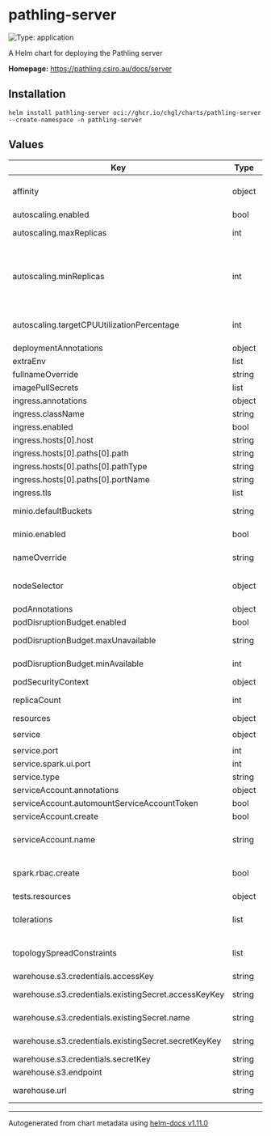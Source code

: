 # pathling-server

![Type: application](https://img.shields.io/badge/Type-application-informational?style=flat-square)

A Helm chart for deploying the Pathling server

**Homepage:** <https://pathling.csiro.au/docs/server>

## Installation

```console
helm install pathling-server oci://ghcr.io/chgl/charts/pathling-server --create-namespace -n pathling-server
```

## Values

| Key                                                  | Type   | Default                                                         | Description                                                                                                                                                                                                                                                                                                                               |
| ---------------------------------------------------- | ------ | --------------------------------------------------------------- | ----------------------------------------------------------------------------------------------------------------------------------------------------------------------------------------------------------------------------------------------------------------------------------------------------------------------------------------- |
| affinity                                             | object | `{}`                                                            | affinity for pods assignment see: <https://kubernetes.io/docs/concepts/configuration/assign-pod-node/#affinity-and-anti-affinity>                                                                                                                                                                                                         |
| autoscaling.enabled                                  | bool   | `false`                                                         | enable horizontal pod autoscaling                                                                                                                                                                                                                                                                                                         |
| autoscaling.maxReplicas                              | int    | `5`                                                             | upper limit for the number of pods that can be set by the autoscaler; cannot be smaller than `minReplicas`.                                                                                                                                                                                                                               |
| autoscaling.minReplicas                              | int    | `1`                                                             | minReplicas is the lower limit for the number of replicas to which the autoscaler can scale down. It defaults to 1 pod. minReplicas is allowed to be 0 if the alpha feature gate HPAScaleToZero is enabled and at least one Object or External metric is configured. Scaling is active as long as at least one metric value is available. |
| autoscaling.targetCPUUtilizationPercentage           | int    | `80`                                                            | target average CPU utilization (represented as a percentage of requested CPU) over all the pods; if not specified the default autoscaling policy will be used.                                                                                                                                                                            |
| deploymentAnnotations                                | object | `{}`                                                            | metadata.annotations to apply to the deployment                                                                                                                                                                                                                                                                                           |
| extraEnv                                             | list   | `[]`                                                            | extra environment variables to apply to the container                                                                                                                                                                                                                                                                                     |
| fullnameOverride                                     | string | `""`                                                            | String to fully override fullname template                                                                                                                                                                                                                                                                                                |
| imagePullSecrets                                     | list   | `[]`                                                            | image pull secrets                                                                                                                                                                                                                                                                                                                        |
| ingress.annotations                                  | object | `{}`                                                            |                                                                                                                                                                                                                                                                                                                                           |
| ingress.className                                    | string | `""`                                                            |                                                                                                                                                                                                                                                                                                                                           |
| ingress.enabled                                      | bool   | `false`                                                         |                                                                                                                                                                                                                                                                                                                                           |
| ingress.hosts[0].host                                | string | `"pathling-server.127.0.0.1.nip.io"`                            |                                                                                                                                                                                                                                                                                                                                           |
| ingress.hosts[0].paths[0].path                       | string | `"/"`                                                           |                                                                                                                                                                                                                                                                                                                                           |
| ingress.hosts[0].paths[0].pathType                   | string | `"ImplementationSpecific"`                                      |                                                                                                                                                                                                                                                                                                                                           |
| ingress.hosts[0].paths[0].portName                   | string | `"http"`                                                        |                                                                                                                                                                                                                                                                                                                                           |
| ingress.tls                                          | list   | `[]`                                                            |                                                                                                                                                                                                                                                                                                                                           |
| minio.defaultBuckets                                 | string | `"pathling-warehouse"`                                          | create a bucket used for the pathling server warehouse by default. See `warehouse.url`.                                                                                                                                                                                                                                                   |
| minio.enabled                                        | bool   | `true`                                                          | set to `true` to enable the included minio sub-chart and auto-configure the server to use it for storage                                                                                                                                                                                                                                  |
| nameOverride                                         | string | `""`                                                            | String to partially override fullname template (will maintain the release name)                                                                                                                                                                                                                                                           |
| nodeSelector                                         | object | `{}`                                                            | node labels for pods assignment see: <https://kubernetes.io/docs/concepts/scheduling-eviction/assign-pod-node/>                                                                                                                                                                                                                           |
| podAnnotations                                       | object | `{}`                                                            | pod annotations                                                                                                                                                                                                                                                                                                                           |
| podDisruptionBudget.enabled                          | bool   | `false`                                                         | create a PodDisruptionBudget resource                                                                                                                                                                                                                                                                                                     |
| podDisruptionBudget.maxUnavailable                   | string | `""`                                                            | Maximum unavailable instances; ignored if there is no PodDisruptionBudget                                                                                                                                                                                                                                                                 |
| podDisruptionBudget.minAvailable                     | int    | `1`                                                             | Minimum available instances; ignored if there is no PodDisruptionBudget                                                                                                                                                                                                                                                                   |
| podSecurityContext                                   | object | `{}`                                                            | the pod security context                                                                                                                                                                                                                                                                                                                  |
| replicaCount                                         | int    | `1`                                                             | number of replicas. This components can also be easily scaled horizontally if necessary.                                                                                                                                                                                                                                                  |
| resources                                            | object | `{}`                                                            |                                                                                                                                                                                                                                                                                                                                           |
| service                                              | object | `{"port":8080,"spark":{"ui":{"port":4040}},"type":"ClusterIP"}` | service used to expose the API                                                                                                                                                                                                                                                                                                            |
| service.port                                         | int    | `8080`                                                          | service port                                                                                                                                                                                                                                                                                                                              |
| service.spark.ui.port                                | int    | `4040`                                                          | service port for the Spark UI                                                                                                                                                                                                                                                                                                             |
| service.type                                         | string | `"ClusterIP"`                                                   | type of service                                                                                                                                                                                                                                                                                                                           |
| serviceAccount.annotations                           | object | `{}`                                                            | Annotations to add to the service account                                                                                                                                                                                                                                                                                                 |
| serviceAccount.automountServiceAccountToken          | bool   | `true`                                                          | whether to automount the SA token                                                                                                                                                                                                                                                                                                         |
| serviceAccount.create                                | bool   | `false`                                                         | Specifies whether a service account should be created                                                                                                                                                                                                                                                                                     |
| serviceAccount.name                                  | string | `""`                                                            | The name of the service account to use. If not set and create is true, a name is generated using the fullname template                                                                                                                                                                                                                    |
| spark.rbac.create                                    | bool   | `false`                                                         | specifies whether an RBAC config should be created that allows the server's service account to create required resources in Kubernetes                                                                                                                                                                                                    |
| tests.resources                                      | object | `{}`                                                            | configure the test pods resource requests and limits                                                                                                                                                                                                                                                                                      |
| tolerations                                          | list   | `[]`                                                            | tolerations for pods assignment see: <https://kubernetes.io/docs/concepts/configuration/taint-and-toleration/>                                                                                                                                                                                                                            |
| topologySpreadConstraints                            | list   | `[]`                                                            | pod topology spread configuration see: <https://kubernetes.io/docs/concepts/workloads/pods/pod-topology-spread-constraints/#api>                                                                                                                                                                                                          |
| warehouse.s3.credentials.accessKey                   | string | `""`                                                            | access key for S3 (`fs.s3a.access.key`)                                                                                                                                                                                                                                                                                                   |
| warehouse.s3.credentials.existingSecret.accessKeyKey | string | `"s3-access-key"`                                               | name of the key inside the secret that refers to the access key                                                                                                                                                                                                                                                                           |
| warehouse.s3.credentials.existingSecret.name         | string | `""`                                                            | name of an existing secret containing the access- and secret-key.                                                                                                                                                                                                                                                                         |
| warehouse.s3.credentials.existingSecret.secretKeyKey | string | `"s3-secret-key"`                                               | name of the key inside the secret that refers to the secret key                                                                                                                                                                                                                                                                           |
| warehouse.s3.credentials.secretKey                   | string | `""`                                                            | secret key for S3 (`fs.s3a.secret.key`)                                                                                                                                                                                                                                                                                                   |
| warehouse.s3.endpoint                                | string | `""`                                                            | S3 endpoint (`fs.s3a.endpoint`)                                                                                                                                                                                                                                                                                                           |
| warehouse.url                                        | string | `"s3://pathling-warehouse"`                                     | base URL at which Pathling will look for data files (`pathling.storage.warehouseUrl`).                                                                                                                                                                                                                                                    |

---

Autogenerated from chart metadata using [helm-docs v1.11.0](https://github.com/norwoodj/helm-docs/releases/v1.11.0)
